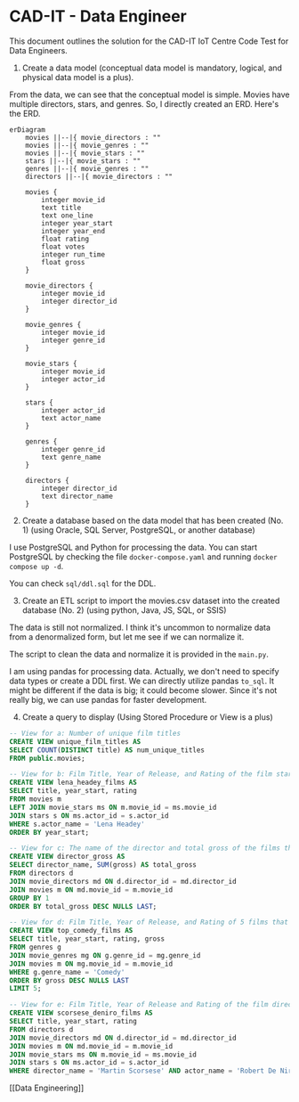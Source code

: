 # CAD-IT - Data Engineer

This document outlines the solution for the CAD-IT IoT Centre Code Test for Data Engineers.

1. Create a data model (conceptual data model is mandatory, logical, and physical data model  is a plus). 


From the data, we can see that the conceptual model is simple. Movies have multiple directors, stars, and genres. So, I directly created an ERD. Here's the ERD.


```mermaid
erDiagram
    movies ||--|{ movie_directors : ""
    movies ||--|{ movie_genres : ""
    movies ||--|{ movie_stars : ""
    stars ||--|{ movie_stars : ""
    genres ||--|{ movie_genres : ""
    directors ||--|{ movie_directors : ""

    movies {
        integer movie_id
        text title
        text one_line
        integer year_start
        integer year_end
        float rating
        float votes
        integer run_time
        float gross
    }

    movie_directors {
        integer movie_id
        integer director_id
    }

    movie_genres {
        integer movie_id
        integer genre_id
    }

    movie_stars {
        integer movie_id
        integer actor_id
    }

    stars {
        integer actor_id
        text actor_name
    }

    genres {
        integer genre_id
        text genre_name
    }

    directors {
        integer director_id
        text director_name
    }

```

2. Create a database based on the data model that has been created (No. 1) (using Oracle, SQL  Server, PostgreSQL, or another database) 

I use PostgreSQL and Python for processing the data. You can start PostgreSQL by checking the file `docker-compose.yaml` and running `docker compose up -d`.

You can check `sql/ddl.sql` for the DDL.

3. Create an ETL script to import the movies.csv dataset into the created database (No. 2) (using python, Java, JS, SQL, or SSIS) 

The data is still not normalized. I think it's uncommon to normalize data from a denormalized form, but let me see if we can normalize it.

The script to clean the data and normalize it is provided in the `main.py`.

I am using pandas for processing data. Actually, we don't need to specify data types or create a DDL first. We can directly utilize pandas `to_sql`. It might be different if the data is big; it could become slower. Since it's not really big, we can use pandas for faster development.
  
4. Create a query to display (Using Stored Procedure or View is a plus) 

```sql
-- View for a: Number of unique film titles
CREATE VIEW unique_film_titles AS
SELECT COUNT(DISTINCT title) AS num_unique_titles
FROM public.movies;

-- View for b: Film Title, Year of Release, and Rating of the film starring Lena Headey Sort By Year of Release.
CREATE VIEW lena_headey_films AS
SELECT title, year_start, rating 
FROM movies m 
LEFT JOIN movie_stars ms ON m.movie_id = ms.movie_id 
JOIN stars s ON ms.actor_id = s.actor_id 
WHERE s.actor_name = 'Lena Headey' 
ORDER BY year_start;

-- View for c: The name of the director and total gross of the films that have been directed.
CREATE VIEW director_gross AS
SELECT director_name, SUM(gross) AS total_gross
FROM directors d 
JOIN movie_directors md ON d.director_id = md.director_id 
JOIN movies m ON md.movie_id = m.movie_id
GROUP BY 1
ORDER BY total_gross DESC NULLS LAST;

-- View for d: Film Title, Year of Release, and Rating of 5 films that have comedy genre with the largest gross.
CREATE VIEW top_comedy_films AS
SELECT title, year_start, rating, gross
FROM genres g 
JOIN movie_genres mg ON g.genre_id = mg.genre_id 
JOIN movies m ON mg.movie_id = m.movie_id 
WHERE g.genre_name = 'Comedy'
ORDER BY gross DESC NULLS LAST
LIMIT 5;

-- View for e: Film Title, Year of Release and Rating of the film directed by Martin Scorsese and starring Robert De Niro.
CREATE VIEW scorsese_deniro_films AS
SELECT title, year_start, rating
FROM directors d 
JOIN movie_directors md ON d.director_id = md.director_id 
JOIN movies m ON md.movie_id = m.movie_id
JOIN movie_stars ms ON m.movie_id = ms.movie_id 
JOIN stars s ON ms.actor_id = s.actor_id
WHERE director_name = 'Martin Scorsese' AND actor_name = 'Robert De Niro';
```


[[Data Engineering]]